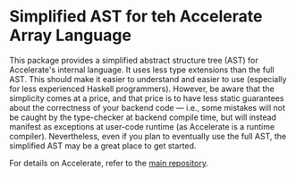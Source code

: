 Simplified AST for teh Accelerate Array Language
================================================

This package provides a simplified abstract structure tree (AST) for Accelerate's internal language. It uses less type extensions than the full AST. This should make it easier to understand and easier to use (especially for less experienced Haskell programmers). However, be aware that the simplicity comes at a price, and that price is to have less static guarantees about the correctness of your backend code — i.e., some mistakes will not be caught by the type-checker at backend compile time, but will instead manifest as exceptions at user-code runtime (as Accelerate is a runtime compiler). Nevertheless, even if you plan to eventually use the full AST, the simplified AST may be a great place to get started.

For details on Accelerate, refer to the [main repository][GitHub].

  [GitHub]: https://github.com/AccelerateHS/accelerate
